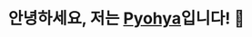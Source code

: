 <div align="center">

<h1>안녕하세요, 저는 <a href="https://github.com/Pyohya">Pyohya</a>입니다! 👋</h1>

</div>
